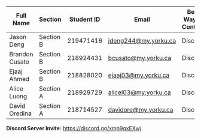 | Full Name      | Section   | Student ID | Email                 | Best Way to Contact | Discord Username |
|----------------|-----------|------------|-----------------------|---------------------|------------------|
| Jason Deng     | Section B | 219471416  | jdeng244@my.yorku.ca  | Discord             | keisukefd7       |
| Brandon Cusato | Section B | 218924431  | bcusato@my.yorku.ca   | Discord             | bcus6            |
| Ejaaj Ahmed    | Section B | 218828020  | ejaaj03@my.yorku.ca   | Discord             | santa786         |
| Alice Luong    | Section A | 218929729  | alicel03@my.yorku.ca  | Discord             | cheesecat1962    |
| David Oredina  | Section A | 218714527  | davidore@my.yorku.ca  | Discord             | nacho905         |

**Discord Server Invite:** https://discord.gg/xmp9qxEXwj 
